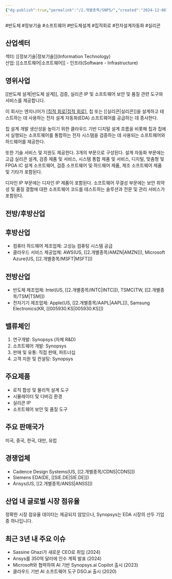 ```yaml
---
{"dg-publish":true,"permalink":"/2.개별종목/SNPS/","created":"2024-12-06T10:40:41.233+09:00","updated":"2025-06-03T20:06:01.276+09:00"}
---
```


#반도체 #정보기술 #소프트웨어 #반도체설계 #집적회로 #전자설계자동화 #실리콘


## 산업섹터

섹터: [[정보기술\|정보기술]](Information Technology)  
산업: [[소프트웨어\|소프트웨어]] - 인프라(Software - Infrastructure)

## 영위사업

[[반도체 설계\|반도체 설계]], 검증, 실리콘 IP 및 소프트웨어 보안 및 품질 관련 도구와 서비스를 제공합니다.

이 회사는 엔지니어가 [[집적 회로\|집적 회로]](IC), 칩 또는 [[실리콘\|실리콘]]을 설계하고 테스트하는 데 사용하는 전자 설계 자동화(EDA) 소프트웨어를 공급하는 데 종사한다.  

칩 설계 개발 생산성을 높이기 위한 클라우드 기반 디지털 설계 흐름을 비롯해 칩과 칩에서 실행되는 소프트웨어를 통합하는 전자 시스템을 검증하는 데 사용되는 소프트웨어와 하드웨어를 제공한다.  
  
또한 기술 서비스 및 지원도 제공한다. 3개의 부문으로 구성된다. 설계 자동화 부문에는 고급 실리콘 설계, 검증 제품 및 서비스, 시스템 통합 제품 및 서비스, 디지털, 맞춤형 및 FPGA IC 설계 소프트웨어, 검증 소프트웨어 및 하드웨어 제품, 제조 소프트웨어 제품 및 기타가 포함된다.  

디자인 IP 부문에는 디자인 IP 제품이 포함된다. 소프트웨어 무결성 부문에는 보안 취약성 및 품질 결함에 대한 소프트웨어 코드를 테스트하는 솔루션과 전문 및 관리 서비스가 포함된다.


## 전방/후방산업

## 후방산업

- 컴퓨터 하드웨어 제조업체: 고성능 컴퓨팅 시스템 공급
- 클라우드 서비스 제공업체: AWS(US, [[2.개별종목/AMZN\|AMZN]]), Microsoft Azure(US, [[2.개별종목/MSFT\|MSFT]])

## 전방산업

- 반도체 제조업체: Intel(US, [[2.개별종목/INTC\|INTC]]), TSMC(TW, [[2.개별종목/TSM\|TSM]])
- 전자기기 제조업체: Apple(US, [[2.개별종목/AAPL\|AAPL]]), Samsung Electronics(KR, [[005930.KS\|005930.KS]])

## 밸류체인

1. 연구개발: Synopsys (자체 R&D)
2. 소프트웨어 개발: Synopsys
3. 판매 및 유통: 직접 판매, 파트너십
4. 고객 지원 및 컨설팅: Synopsys

## 주요제품

- 로직 합성 및 물리적 설계 도구
- 시뮬레이터 및 디버깅 환경
- 실리콘 IP
- 소프트웨어 보안 및 품질 도구

## 주요 판매국가

미국, 중국, 한국, 대만, 유럽

## 경쟁업체

- Cadence Design Systems(US, [[2.개별종목/CDNS\|CDNS]])
- Siemens EDA(DE, [[SIE.DE\|SIE.DE]])
- Ansys(US, [[2.개별종목/ANSS\|ANSS]])

## 산업 내 글로벌 시장 점유율

정확한 시장 점유율 데이터는 제공되지 않았으나, Synopsys는 EDA 시장의 선두 기업 중 하나입니다.

## 최근 3년 내 주요 이슈

- Sassine Ghazi가 새로운 CEO로 취임 (2024)
- Ansys를 350억 달러에 인수 계획 발표 (2024)
- Microsoft와 협력하여 AI 기반 Synopsys.ai Copilot 출시 (2023)
- 클라우드 기반 AI 소프트웨어 도구 DSO.ai 출시 (2020)